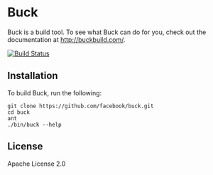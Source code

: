 Buck
====

Buck is a build tool. To see what Buck can do for you,
check out the documentation at <http://buckbuild.com/>.

[![Build Status](https://travis-ci.org/facebook/buck.svg)](https://travis-ci.org/facebook/buck)

Installation
------------

To build Buck, run the following:

    git clone https://github.com/facebook/buck.git
    cd buck
    ant
    ./bin/buck --help

License
-------
Apache License 2.0
